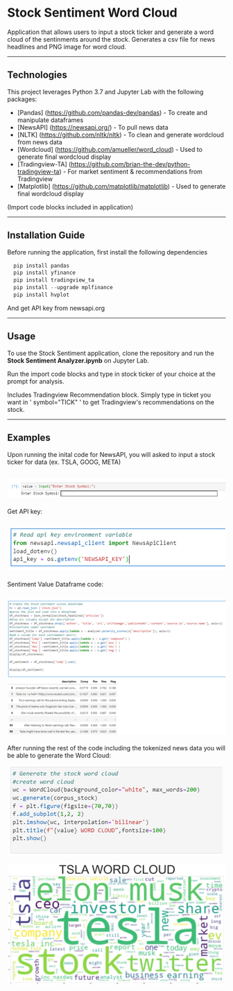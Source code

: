 # Stock Sentiment Word Cloud
Application that allows users to input a stock ticker and generate a word cloud of the sentinments around the stock. Generates a csv file for news headlines and PNG image for word cloud. 

--- 

## Technologies

This project leverages Python 3.7 and Jupyter Lab with the following packages:

* [Pandas] (https://github.com/pandas-dev/pandas) - To create and manipulate dataframes
* [NewsAPI] (https://newsapi.org/) - To pull news data
* [NLTK] (https://github.com/nltk/nltk) - To clean and generate wordcloud from news data
* [Wordcloud] (https://github.com/amueller/word_cloud) - Used to generate final wordcloud display
* [Tradingview-TA] (https://github.com/brian-the-dev/python-tradingview-ta) - For market sentiment & recommendations from Tradingview
* [Matplotlib] (https://github.com/matplotlib/matplotlib) - Used to generate final wordcloud display

(Import code blocks included in application)

--- 

## Installation Guide

Before running the application, first install the following dependencies 

```python
  pip install pandas
  pip install yfinance
  pip install tradingview_ta
  pip install --upgrade mplfinance
  pip install hvplot
```
And get API key from newsapi.org

---

## Usage

To use the Stock Sentiment application, clone the repository and run the **Stock Sentiment Analyzer.ipynb** on Jupyter Lab. 

Run the import code blocks and type in stock ticker of your choice at the prompt for analysis.

Includes Tradingview Recommendation block. Simply type in ticket you want in ' symbol="TICK" ' to get Tradingview's recommendations on the stock. 

---

## Examples

Upon running the inital code for NewsAPI, you will asked to input a stock ticker for data (ex. TSLA, GOOG, META) 

![Stock Input](Images/stockinput.PNG)
---
Get API key:

![API Key](Images/apikey.PNG)
---
Sentiment Value Dataframe code:

![Sentiment DF](Images/sentimentdf.PNG)
---
After running the rest of the code including the tokenized news data you will be able to generate the Word Cloud: 

![WordCloud Input](Images/wordcloudinput.PNG)

![WordCloud](Images/wordcloud.PNG)





